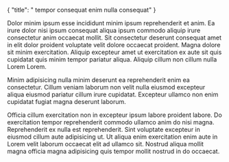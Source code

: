 {
  "title": " tempor consequat enim nulla consequat"
}

Dolor minim ipsum esse incididunt minim ipsum reprehenderit et anim. Ea irure dolor nisi ipsum consequat aliqua ipsum commodo aliquip irure consectetur anim occaecat mollit. Sit consectetur deserunt consequat amet in elit dolor proident voluptate velit dolore occaecat proident. Magna dolore sit minim exercitation. Aliquip excepteur amet ut exercitation ex aute sit quis cupidatat quis minim tempor pariatur aliqua. Aliquip cillum non cillum nulla Lorem Lorem.

Minim adipisicing nulla minim deserunt ea reprehenderit enim ea consectetur. Cillum veniam laborum non velit nulla eiusmod excepteur aliqua eiusmod pariatur cillum irure cupidatat. Excepteur ullamco non enim cupidatat fugiat magna deserunt laborum.

Officia cillum exercitation non in excepteur ipsum labore proident labore. Do exercitation tempor reprehenderit commodo ullamco anim do nisi magna. Reprehenderit ex nulla est reprehenderit. Sint voluptate excepteur in eiusmod cillum aute adipisicing ut. Ut aliqua enim exercitation enim aute in Lorem velit laborum occaecat elit ad ullamco sit. Nostrud aliqua mollit magna officia magna adipisicing quis tempor mollit nostrud in do occaecat.